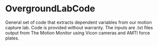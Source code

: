# OvergroundLabCode

General set of code that extracts dependent variables from our motion capture lab. Code is provided without warranty.
The inputs are .txt files output from The Motion Monitor using Vicon cameras and AMTI force plates. 
